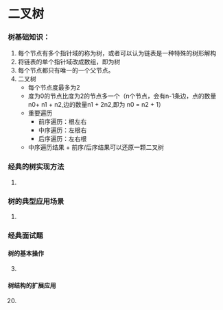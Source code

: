 # 二叉树

### 树基础知识：
1. 每个节点有多个指针域的称为树，或者可以认为链表是一种特殊的树形解构
2. 将链表的单个指针域改成数组，即为树
3. 每个节点都只有唯一的一个父节点。
3. 二叉树
    - 每个节点度最多为2
    - 度为0的节点比度为2的节点多一个（n个节点，会有n-1条边，点的数量 n0+ n1 + n2,边的数量n1 + 2n2,即为 n0 = n2 + 1）
    - 重要遍历
        - 前序遍历：根左右
        - 中序遍历：左根右
        - 后序遍历：左右根
    - 中序遍历结果 + 前序/后序结果可以还原一颗二叉树


### 经典的树实现方法

1. 

### 树的典型应用场景

1. 

### 经典面试题

#### 树的基本操作
03. 

#### 树结构的扩展应用

20. 



